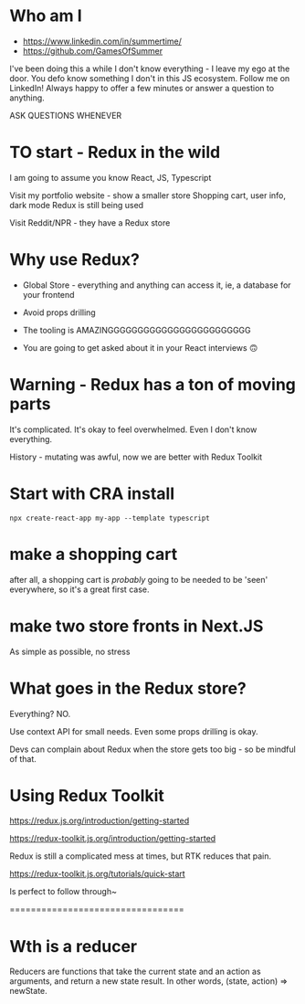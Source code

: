 # Who am I

- https://www.linkedin.com/in/summertime/
- https://github.com/GamesOfSummer

I've been doing this a while
I don't know everything - I leave my ego at the door. You defo know something I don't in this JS ecosystem.
Follow me on LinkedIn! Always happy to offer a few minutes or answer a question to anything.

ASK QUESTIONS WHENEVER

# TO start - Redux in the wild

I am going to assume you know React, JS, Typescript

Visit my portfolio website - show a smaller store
Shopping cart, user info, dark mode
Redux is still being used

Visit Reddit/NPR - they have a Redux store

# Why use Redux?

- Global Store - everything and anything can access it, ie, a database for your frontend
- Avoid props drilling
- The tooling is AMAZINGGGGGGGGGGGGGGGGGGGGGGGG

- You are going to get asked about it in your React interviews 🙃

# Warning - Redux has a ton of moving parts

It's complicated. It's okay to feel overwhelmed. Even I don't know everything.

History - mutating was awful, now we are better with Redux Toolkit

# Start with CRA install

```
npx create-react-app my-app --template typescript
```

# make a shopping cart

after all, a shopping cart is _probably_ going to be needed to be 'seen' everywhere, so it's a great first case.

# make two store fronts in Next.JS

As simple as possible, no stress

# What goes in the Redux store?

Everything? NO.

Use context API for small needs. Even some props drilling is okay.

Devs can complain about Redux when the store gets too big - so be mindful of that.

# Using Redux Toolkit

https://redux.js.org/introduction/getting-started

https://redux-toolkit.js.org/introduction/getting-started

Redux is still a complicated mess at times, but RTK reduces that pain.

https://redux-toolkit.js.org/tutorials/quick-start

Is perfect to follow through~

=================================

# Wth is a reducer

Reducers are functions that take the current state and an action as arguments, and return a new state result. In other words, (state, action) => newState.
